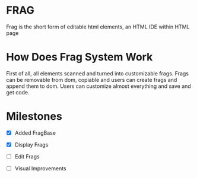 FRAG
====

Frag is the short form of editable html elements, an HTML IDE within HTML page

How Does Frag System Work
====

First of all, all elements scanned and turned into customizable frags.
Frags can be removable from dom, copiable and users can create frags and append them to dom.
Users can customize almost everything and save and get code.

Milestones
====

 - [x] Added FragBase
 - [x] Display Frags
 - [ ] Edit Frags
 - [ ] Visual Improvements

